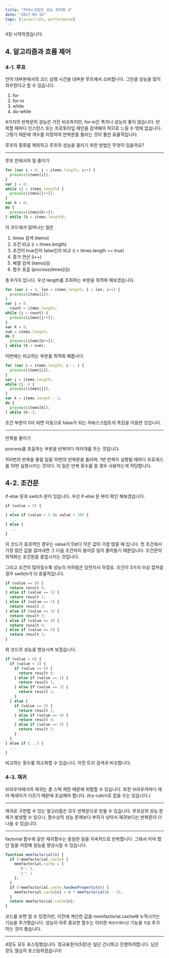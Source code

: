 ```yaml
---
title: "자바스크립트 성능 최적화 4"
date: "2017-05-19"
tags: [javascript, performance]
---
```


4장 시작하겠습니다.

## 4. 알고리즘과 흐름 제어

### 4-1. 루프

언어 대부분에서의 코드 실행 시간을 대부분 루프에서 소비합니다.
그만큼 성능을 많이 좌우한다고 할 수 있습니다.

1. for
2. for-in
3. while
4. do-while

4가지의 반복문의 성능은 거진 비슷하지만, for-in은 특히나 성능이 좋지 않습니다.
반복할 때마다 인스턴스 또는 프로토타입 체인을 검색해야 하므로 느릴 수 밖에 없습니다.
그렇기 때문에 개수를 지정하여 반복문을 돌리는 것이 훨씬 효율적입니다.

루프의 종류를 제외하고 루프의 성능을 올리기 위한 방법은 무엇이 있을까요?

---

루프 안에서의 일 줄이기

```javascript
for (var i = 0; i < items.length; i++) {
  process(items[i]);
}
var j = 0;
while (j < items.length) {
  process(itmes[j++]);
}
var k = 0;
do {
  process(itmes[k++]);
} while (k < items.length);
```

이 코드에서 일어나는 일은

1. itmes 검색 (items)
2. 조건 비교 (i < itmes.length)
3. 조건이 true인지 false인지 비교 (i < itmes.length == true)
4. 증가 연산 (i++)
5. 배열 검색 (items[i])
6. 함수 호출 (process(itmes[i]))

총 6가지 입니다. 우선 length를 조회하는 부분을 최적화 해보겠습니다.

```javascript
for (var i = 0, len = items.length; i < len; i++) {
  process(items[i]);
}
var j = 0,
  count = items.length;
while (j < count) {
  process(itmes[j++]);
}
var k = 0;
num = items.length;
do {
  process(items[k++]);
} while (k < num);
```

이번에는 비교하는 부분을 최적화 해봅시다.

```javascript
for (var i = items.length; i--; ) {
  process(items[i]);
}
var j = items.length;
while (j--) {
  process(itmes[j]);
}
var k = items.length - 1;
do {
  process(items[k]);
} while (k--);
```

조건 부분이 0이 되면 자동으로 false가 되는 자바스크립트의 특징을 이용한 것입니다.

---

반복을 줄이기

process를 호출하는 부분을 반복마다 여러개를 두는 것입니다.

100번의 반복을 돌릴 일을 10번의 반복문을 돌리며, 1번 반복이 실행될 때마다
프로세스를 10번 실행시키는 것이다. 이 일은 반복 횟수를 알 경우 사용하는게 적당합니다.

## 4-2. 조건문

if-else 문과 switch 문이 있습니다. 우선 if-else 문 부터 확인 해보겠습니다.

```javascript
if (value < 5) {
  ...
} else if (value > 5 && value < 10) {
  ...
} else {
  ...
}
```

이 코드가 효과적인 경우는 value가 5보다 작은 값이 가장 많을 때 입니다.
첫 조건에서 가장 많은 값을 걸러내면 그 다음 조건까지 들어갈 일이 줄어들기 때문입니다.
조건문의 최적화는 조건문을 중첩시키는 것입니다.

그리고 조건이 많아질수록 성능이 저하됨은 당연지사 하겠죠. 조건이 3가지 이상 겹쳐질 경우
switch가 더 효율적입니다.

```javascript
if (value == 0) {
  return result 0;
} else if (value == 1) {
  return result 1;
} else if (value == 2) {
  return result 2;
} else if (value == 3) {
  return result 3;
} else if (value == 4) {
  return result 4;
} else if (value == 5) {
  return result 5;
}
```

위 코드의 성능을 향상시켜 보겠습니다.

```javascript
if (value < 6) {
  if (value < 3) {
    if (value == 0) {
      return result 0;
    } else if (value == 1) {
      return result 1;
    } else if (value == 2) {
      return result 2;
    }
  } else {
    if (value == 3) {
      return result 3;
    } else if (value == 4) {
      return result 4;
    } else if (value == 5) {
      return result 5;
    }
  }
} else if (...) {
  ...
}
```

비교하는 횟수를 최소화할 수 있습니다. 이진 트리 검색과 비슷합니다.

### 4-3. 재귀

브라우저에서의 재귀는 콜 스택 제한 때문에 위험할 수 있습니다.
또한 브라우저마다 에러 메세지가 다르기 때문에 조심해야 합니다.
(try-catch로 잡을 수는 있습니다.)

---

재귀로 구현할 수 있는 알고리즘은 모두 반복문으로 만들 수 있습니다.
루프상의 성능 문제가 발생할 수 있으나, 함수상의 성능 문제보다 부하가 낮아서
재귀보다는 반복문이 더 나을 수 있습니다.

---

factorial 함수와 같은 재귀함수는 동일한 일을 지속적으로 반복합니다.
그래서 이미 했던 일을 저장해 성능을 향상시킬 수 있습니다.

```javascript
function memfactorial(n) {
  if (!memfactorial.cache) {
    memfactorial.cache = {
      '0': 1,
      '1': 1
    };
  }
  if (!memfactorial.cache.hasOwnProperty(n)) {
    memfactorial.cache[n] = n * memfactorial(n - 1);
  }
  return memfactorial.cache[n];
}
```

코드를 보면 알 수 있겠지만, 이전에 계산한 값을 memfactorial.cache에 누적시키는 기능을 추가했습니다.
성능이 아주 중요한 함수는 이러한 `메모이제이션` 기능을 `직접` 추가하는 것이 좋습니다.

---

4장도 모두 포스팅했습니다. 정규표현식(5장)은 일단 건너뛰고 진행하려합니다.
남은 장도 열심히 포스팅하겠습니다!
